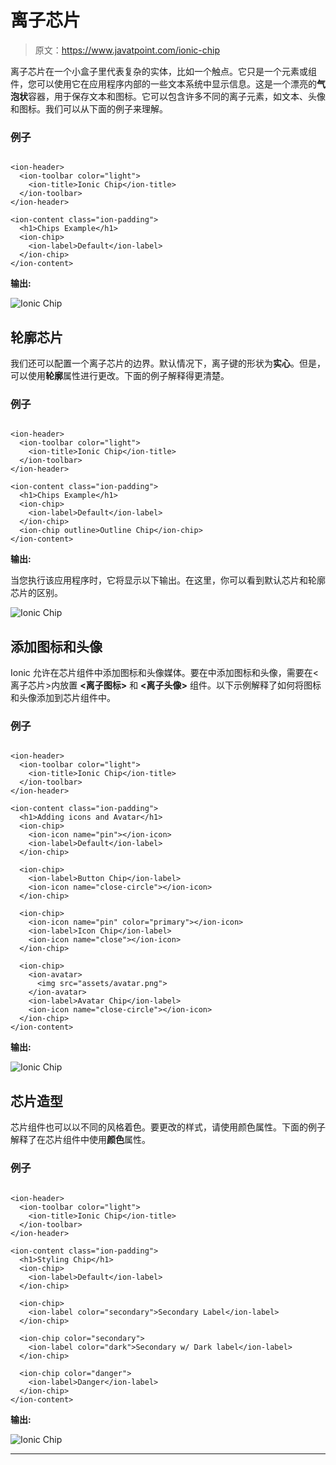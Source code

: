 # 离子芯片

> 原文：<https://www.javatpoint.com/ionic-chip>

离子芯片在一个小盒子里代表复杂的实体，比如一个触点。它只是一个元素或组件，您可以使用它在应用程序内部的一些文本系统中显示信息。这是一个漂亮的**气泡状**容器，用于保存文本和图标。它可以包含许多不同的离子元素，如文本、头像和图标。我们可以从下面的例子来理解。

### 例子

```

<ion-header>
  <ion-toolbar color="light">
    <ion-title>Ionic Chip</ion-title>
  </ion-toolbar>
</ion-header>

<ion-content class="ion-padding">
  <h1>Chips Example</h1>
  <ion-chip>
    <ion-label>Default</ion-label>
  </ion-chip>
</ion-content>

```

**输出:**

![Ionic Chip](img/91cf0ac68a42d4a25f1884ecfe8ef405.png)

## 轮廓芯片

我们还可以配置一个离子芯片的边界。默认情况下，离子键的形状为**实心**。但是，可以使用**轮廓**属性进行更改。下面的例子解释得更清楚。

### 例子

```

<ion-header>
  <ion-toolbar color="light">
    <ion-title>Ionic Chip</ion-title>
  </ion-toolbar>
</ion-header>

<ion-content class="ion-padding">
  <h1>Chips Example</h1>
  <ion-chip>
    <ion-label>Default</ion-label>
  </ion-chip>
  <ion-chip outline>Outline Chip</ion-chip>
</ion-content>

```

**输出:**

当您执行该应用程序时，它将显示以下输出。在这里，你可以看到默认芯片和轮廓芯片的区别。

![Ionic Chip](img/447f37a7c1655f41653baa1e54d887f9.png)

## 添加图标和头像

Ionic 允许在芯片组件中添加图标和头像媒体。要在<ion-chip>中添加图标和头像，需要在<离子芯片>内放置 **<离子图标>** 和 **<离子头像>** 组件。以下示例解释了如何将图标和头像添加到芯片组件中。</ion-chip>

### 例子

```

<ion-header>
  <ion-toolbar color="light">
    <ion-title>Ionic Chip</ion-title>
  </ion-toolbar>
</ion-header>

<ion-content class="ion-padding">
  <h1>Adding icons and Avatar</h1>
  <ion-chip>
    <ion-icon name="pin"></ion-icon>
    <ion-label>Default</ion-label>
  </ion-chip>

  <ion-chip>
    <ion-label>Button Chip</ion-label>
    <ion-icon name="close-circle"></ion-icon>
  </ion-chip>

  <ion-chip>
    <ion-icon name="pin" color="primary"></ion-icon>
    <ion-label>Icon Chip</ion-label>
    <ion-icon name="close"></ion-icon>
  </ion-chip>

  <ion-chip>
    <ion-avatar>
      <img src="assets/avatar.png">
    </ion-avatar>
    <ion-label>Avatar Chip</ion-label>
    <ion-icon name="close-circle"></ion-icon>
  </ion-chip>
</ion-content>

```

**输出:**

![Ionic Chip](img/722a63bfe64b8f6376a9ab3faa986a36.png)

## 芯片造型

芯片组件也可以以不同的风格着色。要更改<ion-chip>的样式，请使用颜色属性。下面的例子解释了在芯片组件中使用**颜色**属性。</ion-chip>

### 例子

```

<ion-header>
  <ion-toolbar color="light">
    <ion-title>Ionic Chip</ion-title>
  </ion-toolbar>
</ion-header>

<ion-content class="ion-padding">
  <h1>Styling Chip</h1>
  <ion-chip>
    <ion-label>Default</ion-label>
  </ion-chip>

  <ion-chip>
    <ion-label color="secondary">Secondary Label</ion-label>
  </ion-chip>

  <ion-chip color="secondary">
    <ion-label color="dark">Secondary w/ Dark label</ion-label>
  </ion-chip>

  <ion-chip color="danger">
    <ion-label>Danger</ion-label>
  </ion-chip>
</ion-content>

```

**输出:**

![Ionic Chip](img/5902bab5ba4e0a0ad72ef9ecfc2c4707.png)

* * *